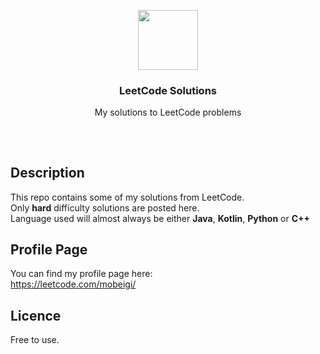 <p align="center">
<img src="https://i.imgur.com/t8FksrS.png" height="96px" width="96px" />
<br/>
<h3 align="center">LeetCode Solutions</h3>
<p align="center">My solutions to LeetCode problems</p>
<h2></h2>
</p>
<br />

## Description
This repo contains some of my solutions from LeetCode.  
Only **hard** difficulty solutions are posted here.  
Language used will almost always be either **Java**, **Kotlin**, **Python** or **C++**

## Profile Page
You can find my profile page here:  
https://leetcode.com/mobeigi/

## Licence
Free to use.
